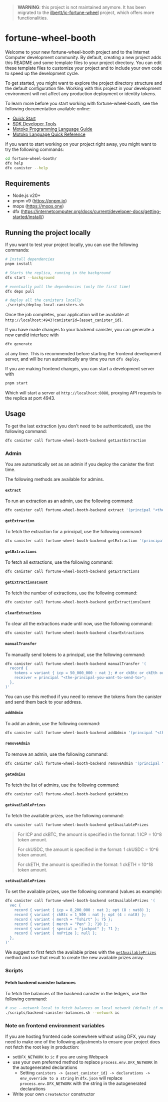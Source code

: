 > **WARNING**: this project is not maintained anymore. It has been migrated to the [ilbertt/ic-fortune-wheel](https://github.com/ilbertt/ic-fortune-wheel) project, which offers more functionalities.

# fortune-wheel-booth

Welcome to your new fortune-wheel-booth project and to the Internet Computer development community. By default, creating a new project adds this README and some template files to your project directory. You can edit these template files to customize your project and to include your own code to speed up the development cycle.

To get started, you might want to explore the project directory structure and the default configuration file. Working with this project in your development environment will not affect any production deployment or identity tokens.

To learn more before you start working with fortune-wheel-booth, see the following documentation available online:

- [Quick Start](https://internetcomputer.org/docs/current/developer-docs/setup/deploy-locally)
- [SDK Developer Tools](https://internetcomputer.org/docs/current/developer-docs/setup/install)
- [Motoko Programming Language Guide](https://internetcomputer.org/docs/current/motoko/main/motoko)
- [Motoko Language Quick Reference](https://internetcomputer.org/docs/current/motoko/main/language-manual)

If you want to start working on your project right away, you might want to try the following commands:

```bash
cd fortune-wheel-booth/
dfx help
dfx canister --help
```

## Requirements

- Node.js v20+
- pnpm v9 (https://pnpm.io)
- mops (https://mops.one)
- dfx (https://internetcomputer.org/docs/current/developer-docs/getting-started/install/)

## Running the project locally

If you want to test your project locally, you can use the following commands:

```bash
# Install dependencies
pnpm install

# Starts the replica, running in the background
dfx start --background

# eventually pull the dependencies (only the first time)
dfx deps pull

# deploy all the canisters locally
./scripts/deploy-local-canisters.sh
```

Once the job completes, your application will be available at `http://localhost:4943?canisterId={asset_canister_id}`.

If you have made changes to your backend canister, you can generate a new candid interface with

```bash
dfx generate
```

at any time. This is recommended before starting the frontend development server, and will be run automatically any time you run `dfx deploy`.

If you are making frontend changes, you can start a development server with

```bash
pnpm start
```

Which will start a server at `http://localhost:8080`, proxying API requests to the replica at port 4943.

## Usage

To get the last extraction (you don't need to be authenticated), use the following command:

```bash
dfx canister call fortune-wheel-booth-backend getLastExtraction
```

### Admin

You are automatically set as an admin if you deploy the canister the first time.

The following methods are available for admins.

#### `extract`

To run an extraction as an admin, use the following command:

```bash
dfx canister call fortune-wheel-booth-backend extract '(principal "<the-principal-you-want-to-extract-for>")'
```

#### `getExtraction`

To fetch the extraction for a principal, use the following command:

```bash
dfx canister call fortune-wheel-booth-backend getExtraction '(principal "<the-principal-you-want-to-fetch-the-extraction-for>")'
```

#### `getExtractions`

To fetch all extractions, use the following command:

```bash
dfx canister call fortune-wheel-booth-backend getExtractions
```

#### `getExtractionsCount`

To fetch the number of extractions, use the following command:

```bash
dfx canister call fortune-wheel-booth-backend getExtractionsCount
```

#### `clearExtractions`

To clear all the extractions made until now, use the following command:

```bash
dfx canister call fortune-wheel-booth-backend clearExtractions
```

#### `manualTransfer`

To manually send tokens to a principal, use the following command:

```bash
dfx canister call fortune-wheel-booth-backend manualTransfer '(
  record {
    tokens = variant { icp = 50_000_000 : nat }; # or ckBtc or ckEth or ckUsdc
    receiver = principal "<the-principal-you-want-to-send-to>";
  },
)'
```

You can use this method if you need to remove the tokens from the canister and send them back to your address.

#### `addAdmin`

To add an admin, use the following command:

```bash
dfx canister call fortune-wheel-booth-backend addAdmin '(principal "<the-principal-you-want-to-add-as-admin>")'
```

#### `removeAdmin`

To remove an admin, use the following command:

```bash
dfx canister call fortune-wheel-booth-backend removeAdmin '(principal "<the-principal-you-want-to-remove-as-admin>")'
```

#### `getAdmins`

To fetch the list of admins, use the following command:

```bash
dfx canister call fortune-wheel-booth-backend getAdmins
```

#### `getAvailablePrizes`

To fetch the available prizes, use the following command:

```bash
dfx canister call fortune-wheel-booth-backend getAvailablePrizes
```

> For ICP and ckBTC, the amount is specified in the format: 1 ICP = 10^8 token amount.
>
> For ckUSDC, the amount is specified in the format: 1 ckUSDC = 10^6 token amount.
>
> For ckETH, the amount is specified in the format: 1 ckETH = 10^18 token amount.

#### `setAvailablePrizes`

To set the available prizes, use the following command (values as example):

```bash
dfx canister call fortune-wheel-booth-backend setAvailablePrizes '(
  vec {
    record { variant { icp = 8_200_000 : nat }; opt (8 : nat8) };
    record { variant { ckBtc = 1_500 : nat }; opt (4 : nat8) };
    record { variant { merch = "Tshirt" }; ?5 };
    record { variant { merch = "Pen" }; ?10 };
    record { variant { special = "jackpot" }; ?1 };
    record { variant { noPrize }; null };
  },
)'
```

We suggest to first fetch the available prizes with the [`getAvailablePrizes`](#getavailableprizes) method and use that result to create the new available prizes array.

### Scripts

#### Fetch backend canister balances

To fetch the balances of the backend canister in the ledgers, use the following command:

```bash
# use --network local to fetch balances on local network (default if not specified)
./scripts/backend-canister-balances.sh --network ic
```

### Note on frontend environment variables

If you are hosting frontend code somewhere without using DFX, you may need to make one of the following adjustments to ensure your project does not fetch the root key in production:

- set`DFX_NETWORK` to `ic` if you are using Webpack
- use your own preferred method to replace `process.env.DFX_NETWORK` in the autogenerated declarations
  - Setting `canisters -> {asset_canister_id} -> declarations -> env_override to a string` in `dfx.json` will replace `process.env.DFX_NETWORK` with the string in the autogenerated declarations
- Write your own `createActor` constructor
